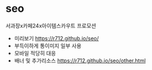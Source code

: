 # seo
서과장x카페24x아이템스카우트 프로모션

- 미리보기 <https://r712.github.io/seo/>
- 부득이하게 통이미지 일부 사용
- 모바일 적당히 대응
- 배너 및 추가리소스 <https://r712.github.io/seo/other.html>
